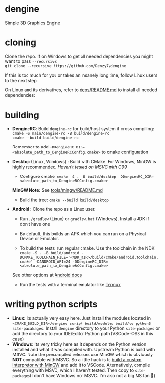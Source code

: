 # dengine
Simple 3D Graphics Engine

# cloning
Clone the repo. If on Windows to get all needed dependencies you might want to pass `--recursive`:  
`git clone --recursive https://github.com/Denzy7/dengine`  

If this is too much for you or takes an insanely long time, follow Linux users to the next step  

On Linux and its derivatives, refer to [deps/README.md](deps/README.md) to install all needed dependencies:

# building
- **DengineRC**: Build `dengine-rc` for build/host system if cross compiling:  
	`cmake -S main/dengine-rc -B build/dengine-rc`  
	`cmake --build build/dengine-rc`
	
	Remember to add `-DDengineRC_DIR=<absolute_path_to_DengineRCConfig.cmake>` to cmake configuration
		 
- **Desktop** (Linux, Windows) : Build with CMake. For Windows, MinGW is highly recommended. *Haven't tested on MSVC with C99* 

	- Configure cmake:
	`cmake -S . -B build/desktop -DDengineRC_DIR=<absolute_path_to_DengineRCConfig.cmake>`

	**MinGW Note:**
	See [tools/mingw/README.md](tools/mingw/README.md)

	- Build the tree:
        `cmake --build build/desktop`

- **Android** : Clone the repo as a Linux user.

	- Run `./gradlew` (Linux) or `gradlew.bat` (Windows). Install a JDK if don't have one

	- By default, this builds an APK which you can run on a Physical Device or Emulator.

	- To build the tests, run regular cmake. Use the toolchain in the NDK
	`cmake -S . -B build/android -DCMAKE_TOOLCHAIN_FILE='<NDK_DIR>/build/cmake/android.toolchain.cmake' -DANDROID_API=24 -DDengineRC_DIR=<absolute_path_to_DengineRCConfig.cmake>`

	See other options at [Android docs](https://developer.android.com/studio/projects/configure-cmake#call-cmake-cli)

	- Run the tests with a terminal emulator like [Termux](https://f-droid.org/en/packages/com.termux/)
	

# writing python scripts
- **Linux**: Its actually very easy here. Just install the modules located in `<CMAKE_BUILD_DIR>/dengine-script-build/modules-build/to-python3-site-pacakages`. Install `dengine` directory to your Python `site-packages` or add the directory to your IDE/Editor Python path (VSCode-OSS in this case) 
- **Windows**: Its very tricky here as it depends on the Python version installed and what it was compiled with. Upstream Python is build with MSVC. Note the precompiled releases use MinGW which is obviously **NOT** compatible with MSVC. So a little hack is to [build a custom interpretor with MinGW](main/python-dengine-script/README.md) and add it to VSCode. Alternatively, compile everything with MSVC, which I haven't tested. Then copy to `site-packages`(I don't have Windows nor MSVC. I'm also not a big MS fan 🤷)
